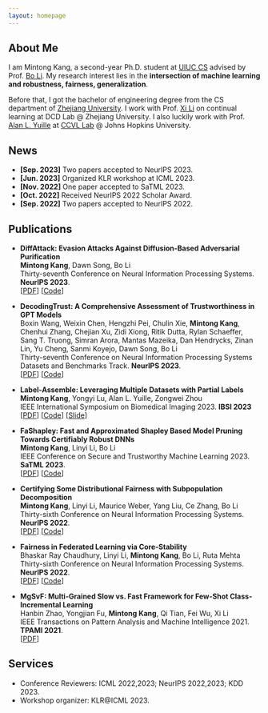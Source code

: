 ```yaml
---
layout: homepage
---
```


## About Me

I am Mintong Kang, a second-year Ph.D. student at [UIUC CS](https://cs.illinois.edu/) advised by Prof. [Bo Li](https://aisecure.github.io/).
My research interest lies in the **intersection of machine learning and robustness, fairness, generalization**.

Before that, I got the bachelor of engineering degree from the CS department of [Zhejiang University](https://www.zju.edu.cn/english/). 
I work with Prof. [Xi Li](https://person.zju.edu.cn/en/xilics) on continual learning at DCD Lab @ Zhejiang University. I also luckily work with Prof. [Alan L. Yuille](https://www.cs.jhu.edu/~ayuille/) at [CCVL Lab](https://ccvl.jhu.edu/team/) @ Johns Hopkins University.

<!-- ## Research Interests

- **Computer Vision:** image recognition, image generation, video captioning
- **Machine Learning:** meta-learning, incremental learning, transfer learning -->

## News
- **[Sep. 2023]** Two papers accepted to NeurIPS 2023.
- **[Jun. 2023]** Organized KLR workshop at ICML 2023.
- **[Nov. 2022]** One paper accepted to SaTML 2023.
- **[Oct. 2022]** Received NeurIPS 2022 Scholar Award.
- **[Sep. 2022]** Two papers accepted to NeurIPS 2022.

[//]: # (- **[Aug. 2022]** Began study at UIUC.)

[//]: # (- **[Jun. 2022]** Graduated from CS department of Zhejian University.)

## Publications
- **DiffAttack: Evasion Attacks Against Diffusion-Based Adversarial Purification**
  <br>
  **Mintong Kang**, Dawn Song, Bo Li
  <br>
  Thirty-seventh Conference on Neural Information Processing Systems. **NeurIPS 2023**.
  <br>
 [[PDF](https://kangmintong.github.io/)] [[Code](https://github.com/kangmintong/DiffAttack)]

- **DecodingTrust: A Comprehensive Assessment of Trustworthiness in GPT Models**
  <br>
  Boxin Wang, Weixin Chen, Hengzhi Pei, Chulin Xie, **Mintong Kang**, Chenhui Zhang, Chejian Xu, Zidi Xiong, Ritik Dutta, Rylan Schaeffer, Sang T. Truong, Simran Arora, Mantas Mazeika, Dan Hendrycks, Zinan Lin, Yu Cheng, Sanmi Koyejo, Dawn Song, Bo Li
  <br>
  Thirty-seventh Conference on Neural Information Processing Systems Datasets and Benchmarks Track. **NeurIPS 2023**.
  <br>
 [[PDF](https://arxiv.org/abs/2306.11698)] [[Code](https://github.com/AI-secure/DecodingTrust)]

- **Label-Assemble: Leveraging Multiple Datasets with Partial Labels**
  <br>
  **Mintong Kang**, Yongyi Lu, Alan L. Yuille, Zongwei Zhou
  <br>
  IEEE International Symposium on Biomedical Imaging 2023. **IBSI 2023**
  <br>
  [[PDF](https://arxiv.org/abs/2109.12265)] [[Code](https://github.com/mrgiovanni/labelassemble)] [[Slide](https://d5b3ebbb-7f8d-4011-9114-d87f4a930447.filesusr.com/ugd/deaea1_d6c4a2b816f442209fbce205fc795b5a.pdf)]

- **FaShapley: Fast and Approximated Shapley Based Model Pruning Towards Certifiably Robust DNNs**
  <br>
  **Mintong Kang**, Linyi Li, Bo Li
  <br>
  IEEE Conference on Secure and Trustworthy Machine Learning 2023. **SaTML 2023**.
  <br>
  [[PDF](https://openreview.net/pdf?id=mJF9_Fs52ut)] [[Code](https://github.com/kangmintong/FaShapley)]

- **Certifying Some Distributional Fairness with Subpopulation Decomposition**
  <br>
  **Mintong Kang**, Linyi Li, Maurice Weber, Yang Liu, Ce Zhang, Bo Li
  <br>
  Thirty-sixth Conference on Neural Information Processing Systems. **NeurIPS 2022**.
  <br>
  [[PDF](https://arxiv.org/abs/2205.15494)] [[Code](https://github.com/AI-secure/Certified-Fairness)]
<!--   <strong><i style="color:#e74d3c">Oral Presentation</i></strong> -->

- **Fairness in Federated Learning via Core-Stability**
  <br>
  Bhaskar Ray Chaudhury, Linyi Li, **Mintong Kang**, Bo Li, Ruta Mehta
  <br>
  Thirty-sixth Conference on Neural Information Processing Systems. **NeurIPS 2022**.
  <br>
  [[PDF](https://arxiv.org/abs/2211.02091)] [[Code](https://openreview.net/attachment?id=lKULHf7oFDo&name=supplementary_material)]

<!-- - **Assembling and Exploiting Large-scale Existing Labels of Common Thorax Diseases for Improved COVID-19 Classification Using Chest Radiographs**
  <br>
  Zengle Zhu, **Mintong Kang**, Alan L. Yuille, Zongwei Zhou
  <br>
  2022 Radiological Society of North America. **RSNA 2022**. -->
  
- **MgSvF: Multi-Grained Slow vs. Fast Framework for Few-Shot Class-Incremental Learning**
  <br>
  Hanbin Zhao, Yongjian Fu, **Mintong Kang**, Qi Tian, Fei Wu, Xi Li
  <br>
  IEEE Transactions on Pattern Analysis and Machine Intelligence 2021. **TPAMI 2021**.
  <br>
  [[PDF](https://arxiv.org/abs/2006.15524)] 
  
<!-- ## Preprints -->
  

## Services

- Conference Reviewers: ICML 2022,2023; NeurIPS 2022,2023; KDD 2023.
- Workshop organizer: KLR@ICML 2023.

